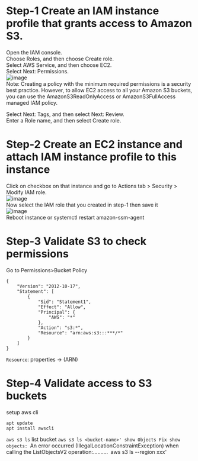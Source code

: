 # Step-1 Create an IAM instance profile that grants access to Amazon S3.
Open the IAM console.  
Choose Roles, and then choose Create role.  
Select AWS Service, and then choose EC2.  
Select Next: Permissions.  
![image](https://github.com/HuyPham01/docs/assets/96679595/83dc9995-6aca-4ca0-8596-f528ea7d09d9)  
Note: Creating a policy with the minimum required permissions is a security best practice. However, to allow EC2 access to all your Amazon S3 buckets, you can use the AmazonS3ReadOnlyAccess or AmazonS3FullAccess managed IAM policy.  

Select Next: Tags, and then select Next: Review.  
Enter a Role name, and then select Create role.  
# Step-2 Create an EC2 instance and attach IAM instance profile to this instance
Click on checkbox on that instance and go to Actions tab > Security > Modify IAM role.  
![image](https://github.com/HuyPham01/docs/assets/96679595/0358393b-ce26-45f5-866b-05794d227e47)  
Now select the IAM role that you created in step-1 then save it  
![image](https://github.com/HuyPham01/docs/assets/96679595/ec579dfa-201c-47fd-9854-7013765a3692)  
Reboot instance or systemctl restart amazon-ssm-agent
# Step-3 Validate S3 to check permissions
Go to Permissions>Bucket Policy  
```
{
    "Version": "2012-10-17",
    "Statement": [
        {
            "Sid": "Statement1",
            "Effect": "Allow",
            "Principal": {
                "AWS": "*"
            },
            "Action": "s3:*",
            "Resource": "arn:aws:s3:::***/*"
        }
    ]
}
```
`Resource`: properties -> (ARN)  
# Step-4 Validate access to S3 buckets
setup aws cli
```
apt update
apt install awscli
```
`aws s3 ls` list bucket
`aws s3 ls <bucket-name>' show Objects
Fix show objects: `An error occurred (IllegalLocationConstraintException) when calling the ListObjectsV2 operation:..........`
`aws s3 ls <bucket-name> --region xxx'  
